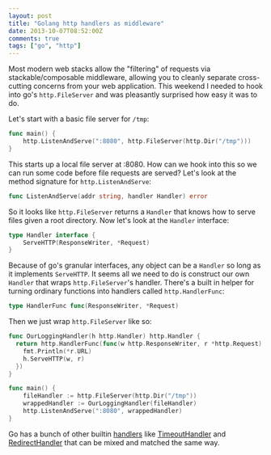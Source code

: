 ```yaml
---
layout: post
title: "Golang http handlers as middleware"
date: 2013-10-07T08:52:00Z
comments: true
tags: ["go", "http"]
---
```


Most modern web stacks allow the "filtering" of requests via stackable/composable middleware, allowing you to cleanly separate cross-cutting concerns from your web application. This weekend I needed to hook into go's ```http.FileServer``` and was pleasantly surprised how easy it was to do.

<!--more-->

Let's start with a basic file server for ```/tmp```:

```go main.go
func main() {
    http.ListenAndServe(":8080", http.FileServer(http.Dir("/tmp")))
}
```

This starts up a local file server at :8080. How can we hook into this so we can run some code before file requests are served? Let's look at the method signature for ```http.ListenAndServe```:

```go
func ListenAndServe(addr string, handler Handler) error
```

So it looks like ```http.FileServer``` returns a ```Handler``` that knows how to serve files given a root directory. Now let's look at the ```Handler``` interface:

```go
type Handler interface {
    ServeHTTP(ResponseWriter, *Request)
}
```

Because of go's granular interfaces, any object can be a ```Handler``` so long as it implements ```ServeHTTP```. It seems all we need to do is construct our own ```Handler``` that wraps ```http.FileServer```'s handler. There's a built in helper for turning ordinary functions into handlers called ```http.HandlerFunc```:

```go
type HandlerFunc func(ResponseWriter, *Request)
```

Then we just wrap ```http.FileServer``` like so:

```go main.go
func OurLoggingHandler(h http.Handler) http.Handler {
  return http.HandlerFunc(func(w http.ResponseWriter, r *http.Request) {
    fmt.Println(*r.URL)
    h.ServeHTTP(w, r)
  })
}

func main() {
    fileHandler := http.FileServer(http.Dir("/tmp"))
    wrappedHandler := OurLoggingHandler(fileHandler)
    http.ListenAndServe(":8080", wrappedHandler)
}
```

Go has a bunch of other builtin [handlers](http://golang.org/pkg/net/http/#Handler) like [TimeoutHandler](http://golang.org/pkg/net/http/#TimeoutHandler) and [RedirectHandler](http://golang.org/pkg/net/http/#RedirectHandler) that can be mixed and matched the same way.
